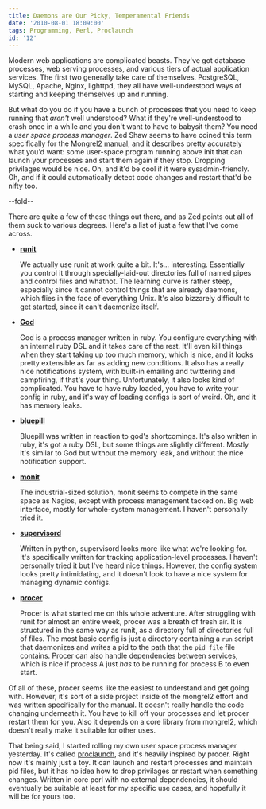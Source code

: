 ```yaml
---
title: Daemons are Our Picky, Temperamental Friends
date: '2010-08-01 18:09:00'
tags: Programming, Perl, Proclaunch
id: '12'
---
```


[God]:             http://god.rubyforge.org/
[bluepill]:        http://github.com/arya/bluepill
[monit]:           http://mmonit.com/monit/
[supervisord]:     http://supervisord.org/
[procer]:          http://mongrel2.org/doc/tip/docs/manual/book.wiki#x1-380004.1.1
[runit]:           http://smarden.org/runit/
[proclaunch]:      http://github.com/peterkeen/proclaunch
[Mongrel2 manual]: http://mongrel2.org/doc/tip/docs/manual/book.wiki

Modern web applications are complicated beasts. They've got database processes, web serving processes, and various tiers of actual application services. The first two generally take care of themselves. PostgreSQL, MySQL, Apache, Nginx, lighttpd, they all have well-understood ways of starting and keeping themselves up and running.

But what do you do if you have a bunch of processes that you need to keep running that *aren't* well understood? What if they're well-understood to crash once in a while and you don't want to have to babysit them? You need a *user space process manager*. Zed Shaw seems to have coined this term specifically for the [Mongrel2 manual][], and it describes pretty accurately what you'd want: some user-space program running above init that can launch your processes and start them again if they stop. Dropping privilages would be nice. Oh, and it'd be cool if it were sysadmin-friendly. Oh, and if it could automatically detect code changes and restart that'd be nifty too.


--fold--

There are quite a few of these things out there, and as Zed points out all of them suck to various degrees. Here's a list of just a few that I've come across.

* **[runit]**

    We actually use runit at work quite a bit. It's... interesting. Essentially you control it through specially-laid-out directories full of named pipes and control files and whatnot. The learning curve is rather steep, especially since it cannot control things that are already daemons, which flies in the face of everything Unix. It's also bizzarely difficult to get started, since it can't daemonize itself.

* **[God]**

    God is a process manager written in ruby. You configure everything with an internal ruby DSL and it takes care of the rest. It'll even kill things when they start taking up too much memory, which is nice, and it looks pretty extensible as far as adding new conditions. It also has a really nice notifications system, with built-in emailing and twittering and campfiring, if that's your thing. Unfortunately, it also looks kind of complicated. You have to have ruby loaded, you have to write your config in ruby, and it's way of loading configs is sort of weird. Oh, and it has memory leaks.

* **[bluepill]**

    Bluepill was written in reaction to god's shortcomings. It's also written in ruby, it's got a ruby DSL, but some things are slightly different. Mostly it's similar to God but without the memory leak, and without the nice notification support.

* **[monit]**

    The industrial-sized solution, monit seems to compete in the same space as Nagios, except with process management tacked on. Big web interface, mostly for whole-system management. I haven't personally tried it.

* **[supervisord]**

    Written in python, supervisord looks more like what we're looking for. It's specifically written for tracking application-level processes. I haven't personally tried it but I've heard nice things. However, the config system looks pretty intimidating, and it doesn't look to have a nice system for managing dynamic configs.

* **[procer]**

    Procer is what started me on this whole adventure. After struggling with runit for almost an entire week, procer was a breath of fresh air. It is structured in the same way as runit, as a directory full of directories full of files. The most basic config is just a directory containing a `run` script that daemonizes and writes a pid to the path that the `pid_file` file contains. Procer can also handle dependencies between services, which is nice if process A just *has* to be running for process B to even start.

Of all of these, procer seems like the easiest to understand and get going with. However, it's sort of a side project inside of the mongrel2 effort and was written specifically for the manual. It doesn't really handle the code changing underneath it. You have to kill off your processes and let procer restart them for you. Also it depends on a core library from mongrel2, which doesn't really make it suitable for other uses.

That being said, I started rolling my own user space process manager yesterday. It's called [proclaunch][], and it's heavily inspired by procer. Right now it's mainly just a toy. It can launch and restart processes and maintain pid files, but it has no idea how to drop privilages or restart when something changes. Written in core perl with no external dependencies, it should eventually be suitable at least for my specific use cases, and hopefully it will be for yours too.


